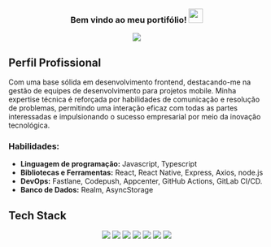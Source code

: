 <h3 align="center">
  Bem vindo ao meu portifólio!
  <img src="https://media.giphy.com/media/hvRJCLFzcasrR4ia7z/giphy.gif" width="28">
</h3>
<p align="center">
  <a href="https://github.com/CodeWhiteWeb/CodeWhiteWeb"><img src="https://readme-typing-svg.herokuapp.com?color=%2336BCF7&center=true&vCenter=true&lines=I+am+Marcus+Pontes;Eu+sou+Marcus+Pontes;Frontend+Developer;Mobile+Developer;"></a>
</p>

## Perfil Profissional

Com uma base sólida em desenvolvimento frontend, destacando-me na gestão de equipes de desenvolvimento para projetos mobile. Minha expertise técnica é reforçada por habilidades de comunicação e resolução de problemas, permitindo uma interação eficaz com todas as partes interessadas e impulsionando o sucesso empresarial por meio da inovação tecnológica.

### Habilidades:

- **Linguagem de programação:** Javascript, Typescript
- **Bibliotecas e Ferramentas:** React, React Native, Express, Axios, node.js
- **DevOps:** Fastlane, Codepush, Appcenter, GitHub Actions, GitLab CI/CD.
- **Banco de Dados:** Realm, AsyncStorage

## Tech Stack

<p align="center">
<img src='https://img.shields.io/badge/github%20actions-%232671E5.svg?style=for-the-badge&logo=githubactions&logoColor=white'>
<img src='https://img.shields.io/badge/MongoDB-%234ea94b.svg?style=for-the-badge&logo=mongodb&logoColor=white'>
  <img src='https://img.shields.io/badge/figma-%23F24E1E.svg?style=for-the-badge&logo=figma&logoColor=white'>
<img src='https://img.shields.io/badge/react-%2320232a.svg?style=for-the-badge&logo=react&logoColor=%2361DAF'>
  <img src='https://img.shields.io/badge/react_native-%2320232a.svg?style=for-the-badge&logo=react&logoColor=%2361DAFB'>
  <img src='https://img.shields.io/badge/styled--components-DB7093?style=for-the-badge&logo=styled-components&logoColor=white'>
  <img src='https://img.shields.io/badge/vercel-%23000000.svg?style=for-the-badge&logo=vercel&logoColor=white'>
</p>
